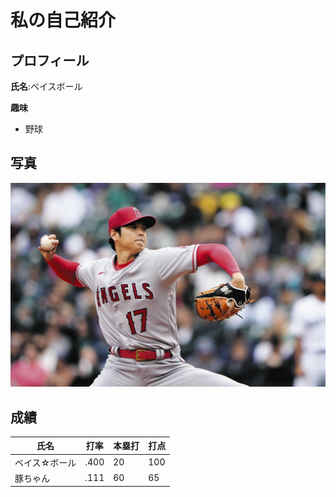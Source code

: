 # 私の自己紹介

## プロフィール
**氏名**:ベイスボール

**趣味**
- 野球

## 写真
![ohtani](img.jpg)

## 成績
|氏名|打率|本塁打|打点|
|--|--|--|--|
|ベイス☆ボール|.400|20|100|
|豚ちゃん|.111|60|65|
